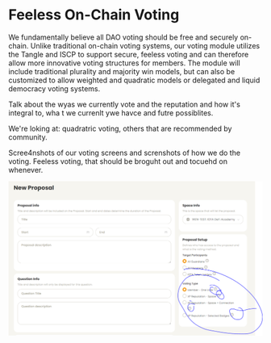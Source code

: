 # Feeless On-Chain Voting

We fundamentally believe all DAO voting should be free and securely on-chain. Unlike traditional on-chain voting systems, our voting module utilizes the Tangle and ISCP to support secure, feeless voting and can therefore allow more innovative voting structures for members. The module will include traditional plurality and majority win models, but can also be customized to allow weighted and quadratic models or delegated and liquid democracy voting systems.

Talk about the wyas we currently vote and the reputation and how it's integral to, wha t we currenlt ywe havce and futre possiblites.&#x20;

We're loking at: quadratric voting, others that are recommended by community.

Scree4nshots of our voting screens and screnshots of how we do the voting. Feeless voting, that should be broguht out and tocuehd on whenever.



![](<../../.gitbook/assets/image (15).png>)

